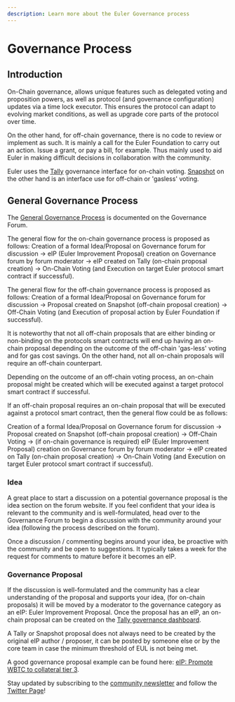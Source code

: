 ```yaml
---
description: Learn more about the Euler Governance process
---
```


# Governance Process

## Introduction

On-Chain governance, allows unique features such as delegated voting and proposition powers, as well as protocol (and governance configuration) updates via a time lock executor. 
This ensures the protocol can adapt to evolving market conditions, as well as upgrade core parts of the protocol over time.

On the other hand, for off-chain governance, there is no code to review or implement as such. It is mainly a call for the Euler Foundation to carry out an action. Issue a grant, or pay a bill, for example. Thus mainly used to aid Euler in making difficult decisions in collaboration with the community. 

Euler uses the [Tally](https://www.tally.xyz/governance/eip155:1:0xd8E2114f6bCbaee83CDEB1bD6650a28BBcF144D5) governance interface for on-chain voting. [Snapshot](https://snapshot.org/#/eulerdao.eth/proposal/0x3b4b7e79c40df6860e7d612bdccc4969753e283dfd84673dc5fc4d201abcb317) on the other hand is an interface use for off-chain or 'gasless' voting. 



## General Governance Process 
The [General Governance Process](https://forum.euler.finance/t/welcome-to-the-euler-governance-forum/7) is documented on the Governance Forum.

The general flow for the on-chain governance process is proposed as follows:
Creation of a formal Idea/Proposal on Governance forum for discussion → eIP (Euler Improvement Proposal) creation on Governance forum by forum moderator → eIP created on Tally (on-chain proposal creation) → On-Chain Voting (and Execution on target Euler protocol smart contract if successful).

The general flow for the off-chain governance process is proposed as follows:
Creation of a formal Idea/Proposal on Governance forum for discussion → Proposal created on Snapshot (off-chain proposal creation) → Off-Chain Voting (and Execution of proposal action by Euler Foundation if successful).


It is noteworthy that not all off-chain proposals that are either binding or non-binding on the protocols smart contracts will end up having an on-chain proposal depending on the outcome of the off-chain 'gas-less' voting and for gas cost savings. On the other hand, not all on-chain proposals will require an off-chain counterpart.

Depending on the outcome of an off-chain voting process, an on-chain proposal might be created which will be executed against a target protocol smart contract if successful. 

If an off-chain proposal requires an on-chain proposal that will be executed against a protocol smart contract, then the general flow could be as follows:

Creation of a formal Idea/Proposal on Governance forum for discussion → Proposal created on Snapshot (off-chain proposal creation) → Off-Chain Voting → (if on-chain governance is required) eIP (Euler Improvement Proposal) creation on Governance forum by forum moderator → eIP created on Tally (on-chain proposal creation) → On-Chain Voting (and Execution on target Euler protocol smart contract if successful).



### Idea
A great place to start a discussion on a potential governance proposal is the idea section on the forum website. If you feel confident that your idea is relevant to the community and is well-formulated, head over to the Governance Forum to begin a discussion with the community around your idea (following the process described on the forum). 

Once a discussion / commenting begins around your idea, be proactive with the community and be open to suggestions. It typically takes a week for the request for comments to mature before it becomes an eIP.

### Governance Proposal
If the discussion is well-formulated and the community has a clear understanding of the proposal and supports your idea, (for on-chain proposals) it will be moved by a moderator to the governance category as an eIP: Euler Improvement Proposal. Once the proposal has an eIP, an on-chain proposal can be created on the [Tally governance dashboard](https://www.tally.xyz/governance/eip155:1:0xd8E2114f6bCbaee83CDEB1bD6650a28BBcF144D5).

A Tally or Snapshot proposal does not always need to be created by the original eIP author / proposer, it can be posted by someone else or by the core team in case the minimum threshold of EUL is not being met.

A good governance proposal example can be found here: [eIP: Promote WBTC to collateral tier 3](https://forum.euler.finance/t/eip-1-promote-wbtc-to-collateral-tier/27).

Stay updated by subscribing to the [community newsletter](https://newsletter.euler.finance/) and follow the [Twitter Page](https://twitter.com/eulerfinance)!